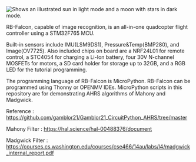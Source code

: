 <picture>
  <source media="(prefers-color-scheme: dark)" srcset="https://github.com/rbmakers/RB-Falcon-AHRS/assets/148856699/10714883-a319-4471-84ef-3a1197fba9e7">
  <source media="(prefers-color-scheme: light)" srcset="https://github.com/rbmakers/RB-Falcon-AHRS/assets/148856699/10714883-a319-4471-84ef-3a1197fba9e7">
  <img alt="Shows an illustrated sun in light mode and a moon with stars in dark mode." src="https://github.com/rbmakers/RB-Falcon-AHRS/assets/148856699/10714883-a319-4471-84ef-3a1197fba9e7">
</picture>



RB-Falcon, capable of image recognition, is an all-in-one quadcopter flight controller using a STM32F765 MCU. 

Built-in sensors include IMU(LSM9DS1), Pressure&Temp(BMP280), and Image(OV7725). Also included chips on board are a NRF24L01 for remote control, a STC4054 for charging a Li-Ion battery, four 30V N-channel MOSFETs for motors, a SD card holder for storage up to 32GB, and a RGB LED for the tutorial programming.

The programming language of RB-Falcon is MicroPython. RB-Falcon can be programmed using Thonny or OPENMV IDEs. MicroPython scripts in this repository are for demonstrating AHRS algorithms of Mahony and Madgwick.

Reference : https://github.com/gamblor21/Gamblor21_CircuitPython_AHRS/tree/master

Mahony Filter : https://hal.science/hal-00488376/document

Madgwick Filter : https://courses.cs.washington.edu/courses/cse466/14au/labs/l4/madgwick_internal_report.pdf


